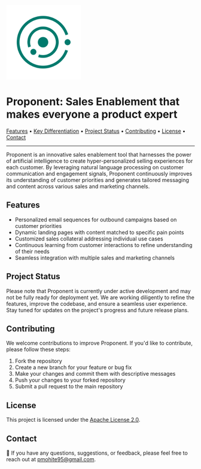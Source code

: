 <p align="left">
  <img src="assets/logo.png" alt="Proponent Logo" width="200">
</p>

<h1 align="left">Proponent: Sales Enablement that makes everyone a product expert</h1>

<p align="left">
  <a href="#features">Features</a> •
  <a href="#key-differentiation">Key Differentiation</a> •
  <a href="#project-status">Project Status</a> •
  <a href="#contributing">Contributing</a> •
  <a href="#license">License</a> •
  <a href="#contact">Contact</a>
</p>

---

Proponent is an innovative sales enablement tool that harnesses the power of artificial intelligence to create hyper-personalized selling experiences for each customer. By leveraging natural language processing on customer communication and engagement signals, Proponent continuously improves its understanding of customer priorities and generates tailored messaging and content across various sales and marketing channels.

## Features

- Personalized email sequences for outbound campaigns based on customer priorities
- Dynamic landing pages with content matched to specific pain points
- Customized sales collateral addressing individual use cases
- Continuous learning from customer interactions to refine understanding of their needs
- Seamless integration with multiple sales and marketing channels


## Project Status

Please note that Proponent is currently under active development and may not be fully ready for deployment yet. We are working diligently to refine the features, improve the codebase, and ensure a seamless user experience. Stay tuned for updates on the project's progress and future release plans.

## Contributing

We welcome contributions to improve Proponent. If you'd like to contribute, please follow these steps:

1. Fork the repository
2. Create a new branch for your feature or bug fix
3. Make your changes and commit them with descriptive messages
4. Push your changes to your forked repository
5. Submit a pull request to the main repository

## License

This project is licensed under the [Apache License 2.0](LICENSE).

## Contact

📧 If you have any questions, suggestions, or feedback, please feel free to reach out at [pmohite95@gmail.com](mailto:pmohite95@gmail.com).
